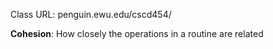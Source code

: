 Class URL: penguin.ewu.edu/cscd454/

**Cohesion**: How closely the operations in a routine are related